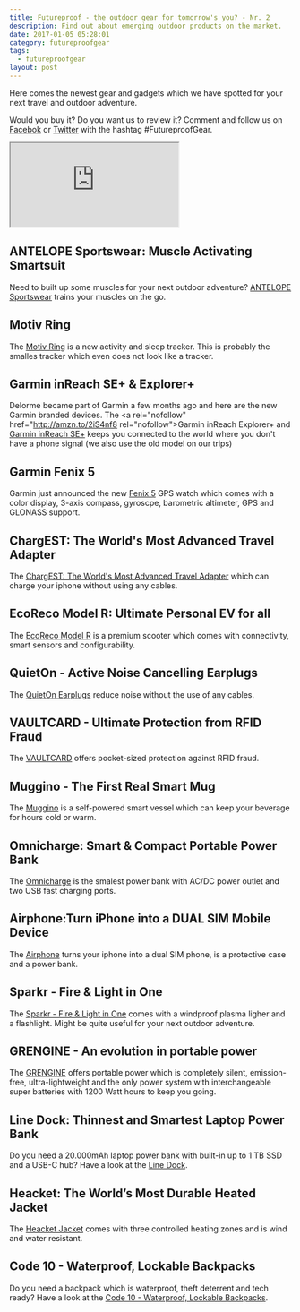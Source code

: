 ```yaml
---
title: Futureproof - the outdoor gear for tomorrow's you? - Nr. 2
description: Find out about emerging outdoor products on the market.
date: 2017-01-05 05:28:01
category: futureproofgear
tags:
  - futureproofgear
layout: post
---
```


Here comes the newest gear and gadgets which we have spotted for your next travel and outdoor adventure.

Would you buy it? Do you want us to review it? Comment and follow us on [Facebok](https://www.facebook.com/HikeVentures/) or [Twitter](https://twitter.com/HikeVentures) with the hashtag #FutureproofGear.

<div class="embed-responsive embed-responsive-16by9">
    <iframe class="embed-responsive-item" src="https://www.youtube.com/embed/x2_PezLgM8s"></iframe>
</div>

<!--more-->

## ANTELOPE Sportswear: Muscle Activating Smartsuit
Need to built up some muscles for your next outdoor adventure? [ANTELOPE Sportswear](https://www.indiegogo.com/projects/antelope-sportswear-muscle-activating-smartsuit-fitness-exercise#/) trains your muscles on the go.

## Motiv Ring
The [Motiv Ring](http://mymotiv.com/) is a new activity and sleep tracker. This is probably the smalles tracker which even does not look like a tracker.

## Garmin inReach SE+ & Explorer+
Delorme became part of Garmin a few months ago and here are the new Garmin branded devices. The <a rel="nofollow" href="http://amzn.to/2iS4nf8 rel="nofollow">Garmin inReach Explorer+</a> and <a rel="nofollow" href="https://buy.garmin.com/en-US/US/p/561286" rel="nofollow">Garmin inReach SE+</a> keeps you connected to the world where you don't have a phone signal (we also use the old model on our trips)

## Garmin Fenix 5
Garmin just announced the new [Fenix 5](https://buy.garmin.com/en-US/US/p/552982) GPS watch which comes with a color display, 3-axis compass, gyroscpe, barometric altimeter, GPS and GLONASS support.

## ChargEST: The World's Most Advanced Travel Adapter
The [ChargEST: The World's Most Advanced Travel Adapter](https://www.indiegogo.com/projects/chargest-the-world-s-most-advanced-travel-adapter-iphone-phone#/) which can charge your iphone without using any cables.

## EcoReco Model R: Ultimate Personal EV for all
The [EcoReco Model R](https://www.indiegogo.com/projects/ecoreco-model-r-ultimate-personal-ev-for-all#/) is a premium scooter which comes with connectivity, smart sensors and configurability.

## QuietOn - Active Noise Cancelling Earplugs
The [QuietOn Earplugs](https://www.indiegogo.com/projects/quieton-active-noise-cancelling-earplugs-sleep#/) reduce noise without the use of any cables.

## VAULTCARD - Ultimate Protection from RFID Fraud
The [VAULTCARD](https://www.indiegogo.com/projects/vaultcard-ultimate-protection-from-rfid-fraud#/) offers pocket-sized protection against RFID fraud.

## Muggino - The First Real Smart Mug
The [Muggino](https://www.indiegogo.com/projects/muggino-the-first-real-smart-mug#/) is a self-powered smart vessel which can keep your beverage for hours cold or warm.

## Omnicharge: Smart & Compact Portable Power Bank
The [Omnicharge](https://www.indiegogo.com/projects/omnicharge-smart-compact-portable-power-bank-smartphone-powerbank#/) is the smalest power bank with AC/DC power outlet and two USB fast charging ports.

## Airphone:Turn iPhone into a DUAL SIM Mobile Device
The [Airphone](https://www.indiegogo.com/projects/airphone-turn-iphone-into-a-dual-sim-mobile-device-bluetooth--4#/) turns your iphone into a dual SIM phone, is a protective case and a power bank.

## Sparkr - Fire & Light in One
The [Sparkr - Fire & Light in One](https://www.indiegogo.com/projects/sparkr-fire-light-in-one-camping#/) comes with a windproof plasma ligher and a flashlight. Might be quite useful for your next outdoor adventure.

## GRENGINE - An evolution in portable power
The [GRENGINE](https://www.indiegogo.com/projects/grengine-an-evolution-in-portable-power-gadget-technology--3#/) offers portable power which is completely silent, emission-free, ultra-lightweight and the only power system with interchangeable super batteries with 1200 Watt hours to keep you going.

## Line Dock: Thinnest and Smartest Laptop Power Bank
Do you need a 20.000mAh laptop power bank with built-in up to 1 TB SSD and a USB-C hub? Have a look at the [Line Dock](https://www.indiegogo.com/projects/line-dock-thinnest-and-smartest-laptop-power-bank-battery--2#/).

## Heacket: The World’s Most Durable Heated Jacket
The [Heacket Jacket](https://www.indiegogo.com/projects/heacket-the-world-s-most-durable-heated-jacket#/) comes with three controlled heating zones and is wind and water resistant.

## Code 10 - Waterproof, Lockable Backpacks
Do you need a backpack which is waterproof, theft deterrent and tech ready? Have a look at the [Code 10 - Waterproof, Lockable Backpacks](https://www.indiegogo.com/projects/code-10-waterproof-lockable-backpacks-backpack-travel#/).
